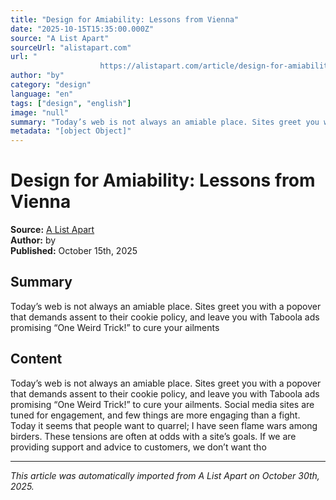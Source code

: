 ```yaml
---
title: "Design for Amiability: Lessons from Vienna"
date: "2025-10-15T15:35:00.000Z"
source: "A List Apart"
sourceUrl: "alistapart.com"
url: "
					https://alistapart.com/article/design-for-amiability-lessons-from-vienna/				"
author: "by"
category: "design"
language: "en"
tags: ["design", "english"]
image: "null"
summary: "Today’s web is not always an amiable place. Sites greet you with a popover that demands assent to their cookie policy, and leave you with Taboola ads promising “One Weird Trick!” to cure your ailments"
metadata: "[object Object]"
---
```


# Design for Amiability: Lessons from Vienna

**Source:** [A List Apart](
					https://alistapart.com/article/design-for-amiability-lessons-from-vienna/				)  
**Author:** by  
**Published:** October 15th, 2025  

## Summary

Today’s web is not always an amiable place. Sites greet you with a popover that demands assent to their cookie policy, and leave you with Taboola ads promising “One Weird Trick!” to cure your ailments

## Content

Today’s web is not always an amiable place. Sites greet you with a popover that demands assent to their cookie policy, and leave you with Taboola ads promising “One Weird Trick!” to cure your ailments. Social media sites are tuned for engagement, and few things are more engaging than a fight. Today it seems that people want to quarrel; I have seen flame wars among birders. These tensions are often at odds with a site’s goals. If we are providing support and advice to customers, we don’t want tho

---

*This article was automatically imported from A List Apart on October 30th, 2025.*
